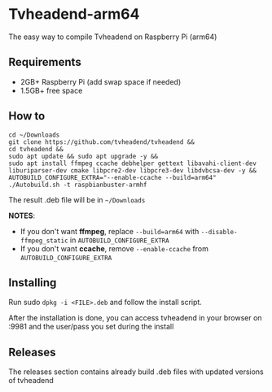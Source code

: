 # Tvheadend-arm64
The easy way to compile Tvheadend on Raspberry Pi (arm64)

## Requirements
- 2GB+ Raspberry Pi (add swap space if needed)
- 1.5GB+ free space

## How to
```
cd ~/Downloads
git clone https://github.com/tvheadend/tvheadend &&
cd tvheadend &&
sudo apt update && sudo apt upgrade -y &&
sudo apt install ffmpeg ccache debhelper gettext libavahi-client-dev liburiparser-dev cmake libpcre2-dev libpcre3-dev libdvbcsa-dev -y &&
AUTOBUILD_CONFIGURE_EXTRA="--enable-ccache --build=arm64" ./Autobuild.sh -t raspbianbuster-armhf
```
The result .deb file will be in `~/Downloads`

**NOTES**:
- If you don't want **ffmpeg**, replace `--build=arm64` with `--disable-ffmpeg_static` in `AUTOBUILD_CONFIGURE_EXTRA`
- If you don't want **ccache**, remove `--enable-ccache` from `AUTOBUILD_CONFIGURE_EXTRA`

## Installing
Run sudo `dpkg -i <FILE>.deb` and follow the install script.

After the installation is done, you can access tvheadend in your browser on <PI-IP>:9981 and the user/pass you set during the install

## Releases
The releases section contains already build .deb files with updated versions of tvheadend
